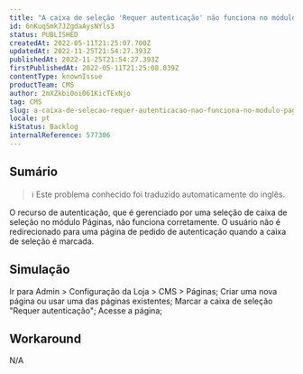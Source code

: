 ```yaml
---
title: "A caixa de seleção 'Requer autenticação' não funciona no módulo Páginas"
id: 6nKuqSmk7JZgdaAysNYls3
status: PUBLISHED
createdAt: 2022-05-11T21:25:07.700Z
updatedAt: 2022-11-25T21:54:27.393Z
publishedAt: 2022-11-25T21:54:27.393Z
firstPublishedAt: 2022-05-11T21:25:08.039Z
contentType: knownIssue
productTeam: CMS
author: 2mXZkbi0oi061KicTExNjo
tag: CMS
slug: a-caixa-de-selecao-requer-autenticacao-nao-funciona-no-modulo-paginas
locale: pt
kiStatus: Backlog
internalReference: 577306
---
```


## Sumário

>ℹ️ Este problema conhecido foi traduzido automaticamente do inglês.


O recurso de autenticação, que é gerenciado por uma seleção de caixa de seleção no módulo Páginas, não funciona corretamente. O usuário não é redirecionado para uma página de pedido de autenticação quando a caixa de seleção é marcada.



## Simulação


Ir para Admin > Configuração da Loja > CMS > Páginas;
Criar uma nova página ou usar uma das páginas existentes;
Marcar a caixa de seleção "Requer autenticação";
Acesse a página;



## Workaround


N/A

